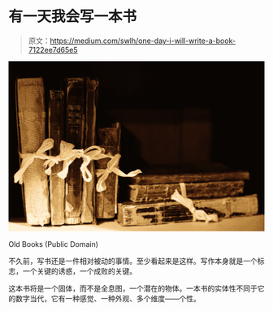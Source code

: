 # 有一天我会写一本书

> 原文：<https://medium.com/swlh/one-day-i-will-write-a-book-7122ee7d65e5>

![](img/bd12493a46b7d84d25c8a006ffbb41af.png)

Old Books (Public Domain)

不久前，写书还是一件相对被动的事情。至少看起来是这样。写作本身就是一个标志，一个关键的诱惑，一个成败的关键。

这本书将是一个固体，而不是全息图，一个潜在的物体。一本书的实体性不同于它的数字当代，它有一种感觉、一种外观、多个维度——个性。
